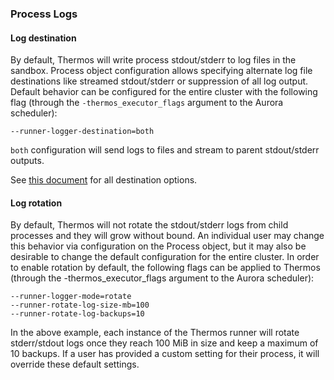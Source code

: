 ### Process Logs

#### Log destination
By default, Thermos will write process stdout/stderr to log files in the sandbox. Process object configuration
allows specifying alternate log file destinations like streamed stdout/stderr or suppression of all log output.
Default behavior can be configured for the entire cluster with the following flag (through the `-thermos_executor_flags`
argument to the Aurora scheduler):

    --runner-logger-destination=both

`both` configuration will send logs to files and stream to parent stdout/stderr outputs.

See [this document](configuration-reference.md#logger) for all destination options.

#### Log rotation
By default, Thermos will not rotate the stdout/stderr logs from child processes and they will grow
without bound. An individual user may change this behavior via configuration on the Process object,
but it may also be desirable to change the default configuration for the entire cluster.
In order to enable rotation by default, the following flags can be applied to Thermos (through the
-thermos_executor_flags argument to the Aurora scheduler):

    --runner-logger-mode=rotate
    --runner-rotate-log-size-mb=100
    --runner-rotate-log-backups=10

In the above example, each instance of the Thermos runner will rotate stderr/stdout logs once they
reach 100 MiB in size and keep a maximum of 10 backups. If a user has provided a custom setting for
their process, it will override these default settings.

